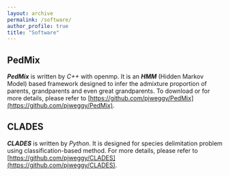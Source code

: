 ```yaml
---
layout: archive
permalink: /software/
author_profile: true
title: "Software"
---
```


PedMix
------

**_PedMix_** is written by _C++_ with openmp. It is an **_HMM_** (Hidden Markov Model) based framework designed to infer the admixture proportion of parents, grandparents and even great grandparents. To download or for more details, please refer to [https://github.com/pjweggy/PedMix](https://github.com/pjweggy/PedMix).

CLADES
------

**_CLADES_** is written by _Python_. It is designed for species delimitation problem using classification-based method. For more details, please refer to [https://github.com/pjweggy/CLADES](https://github.com/pjweggy/CLADES).

